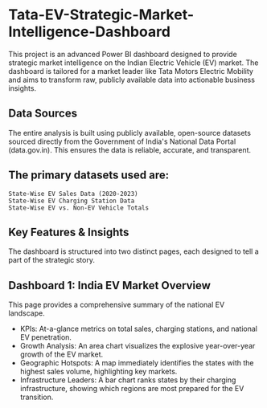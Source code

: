 # Tata-EV-Strategic-Market-Intelligence-Dashboard
This project is an advanced Power BI dashboard designed to provide strategic market intelligence on the Indian Electric Vehicle (EV) market. The dashboard is tailored for a market leader like Tata Motors Electric Mobility and aims to transform raw, publicly available data into actionable business insights.  

## Data Sources
The entire analysis is built using publicly available, open-source datasets sourced directly from the Government of India's National Data Portal (data.gov.in). This ensures the data is reliable, accurate, and transparent.

## The primary datasets used are:
    State-Wise EV Sales Data (2020-2023)
    State-Wise EV Charging Station Data
    State-Wise EV vs. Non-EV Vehicle Totals
## Key Features & Insights
The dashboard is structured into two distinct pages, each designed to tell a part of the strategic story.

## Dashboard 1: India EV Market Overview
This page provides a comprehensive summary of the national EV landscape.
- KPIs: At-a-glance metrics on total sales, charging stations, and national EV penetration.
- Growth Analysis: An area chart visualizes the explosive year-over-year growth of the EV market.
- Geographic Hotspots: A map immediately identifies the states with the highest sales volume, highlighting key markets.
- Infrastructure Leaders: A bar chart ranks states by their charging infrastructure, showing which regions are most prepared for the EV transition.
